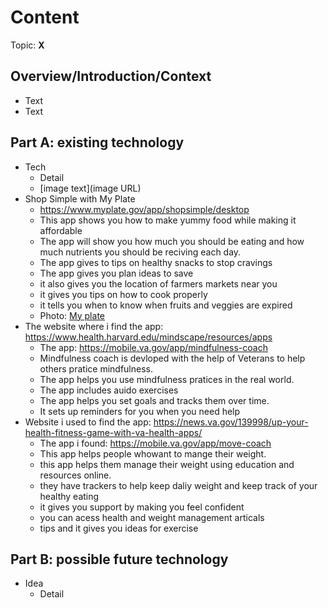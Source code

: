 # Content
Topic: **X**

## Overview/Introduction/Context
* Text
* Text

## Part A: existing technology
* Tech
  * Detail
  * [image text](image URL)
* Shop Simple with My Plate
  * https://www.myplate.gov/app/shopsimple/desktop
  * This app shows you how to make yummy food while making it affordable
  * The app will show you how much you should be eating and how much nutrients you should be reciving each day.
  * The app gives to tips on healthy snacks to stop cravings
  * The app gives you plan ideas to save
  * it also gives you the location of farmers markets near you
  * it gives you tips on how to cook properly
  * it tells you when to know when fruits and veggies are expired
  * Photo: [My plate](https://www.myplate.gov/themes/custom/myplate/assets/img/myplate/myplate-brand.svg)
* The website where i find the app: https://www.health.harvard.edu/mindscape/resources/apps
  *  The app: https://mobile.va.gov/app/mindfulness-coach
  *  Mindfulness coach is devloped with the help of Veterans to help others pratice mindfulness.
  *  The app helps you use mindfulness pratices in the real world.
  *  The app includes auido exercises
  *  The app helps you set goals and tracks them over time.
  *  It sets up reminders for you when you need help
* Website i used to find the app: https://news.va.gov/139998/up-your-health-fitness-game-with-va-health-apps/
  * The app i found: https://mobile.va.gov/app/move-coach
  * This app helps people whowant to mange their weight.
  * this app helps them manage their weight using education and resources online.
  * they have trackers to help keep daliy weight and keep track of your healthy eating
  * it gives you support by making you feel confident
  * you can acess health and weight management articals
  * tips and it gives you ideas for exercise
    

## Part B: possible future technology
* Idea
  * Detail

